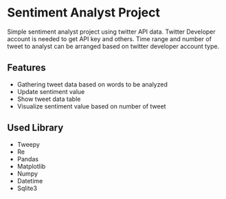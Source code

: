 # Sentiment Analyst Project

Simple sentiment analyst project using twitter API data. Twitter Developer account is needed to get API key and others. Time range and number of tweet to analyst can be arranged based on twitter developer account type. 

## Features
* Gathering tweet data based on words to be analyzed
* Update sentiment value
* Show tweet data table
* Visualize sentiment value based on number of tweet

## Used Library 
* Tweepy
* Re
* Pandas
* Matplotlib
* Numpy
* Datetime
* Sqlite3
